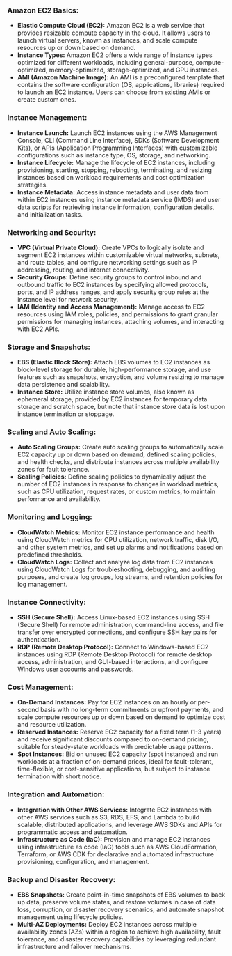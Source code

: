 ### Amazon EC2 Basics:
- **Elastic Compute Cloud (EC2):** Amazon EC2 is a web service that provides resizable compute capacity in the cloud. It allows users to launch virtual servers, known as instances, and scale compute resources up or down based on demand.
- **Instance Types:** Amazon EC2 offers a wide range of instance types optimized for different workloads, including general-purpose, compute-optimized, memory-optimized, storage-optimized, and GPU instances.
- **AMI (Amazon Machine Image):** An AMI is a preconfigured template that contains the software configuration (OS, applications, libraries) required to launch an EC2 instance. Users can choose from existing AMIs or create custom ones.

### Instance Management:
- **Instance Launch:** Launch EC2 instances using the AWS Management Console, CLI (Command Line Interface), SDKs (Software Development Kits), or APIs (Application Programming Interfaces) with customizable configurations such as instance type, OS, storage, and networking.
- **Instance Lifecycle:** Manage the lifecycle of EC2 instances, including provisioning, starting, stopping, rebooting, terminating, and resizing instances based on workload requirements and cost optimization strategies.
- **Instance Metadata:** Access instance metadata and user data from within EC2 instances using instance metadata service (IMDS) and user data scripts for retrieving instance information, configuration details, and initialization tasks.

### Networking and Security:
- **VPC (Virtual Private Cloud):** Create VPCs to logically isolate and segment EC2 instances within customizable virtual networks, subnets, and route tables, and configure networking settings such as IP addressing, routing, and internet connectivity.
- **Security Groups:** Define security groups to control inbound and outbound traffic to EC2 instances by specifying allowed protocols, ports, and IP address ranges, and apply security group rules at the instance level for network security.
- **IAM (Identity and Access Management):** Manage access to EC2 resources using IAM roles, policies, and permissions to grant granular permissions for managing instances, attaching volumes, and interacting with EC2 APIs.

### Storage and Snapshots:
- **EBS (Elastic Block Store):** Attach EBS volumes to EC2 instances as block-level storage for durable, high-performance storage, and use features such as snapshots, encryption, and volume resizing to manage data persistence and scalability.
- **Instance Store:** Utilize instance store volumes, also known as ephemeral storage, provided by EC2 instances for temporary data storage and scratch space, but note that instance store data is lost upon instance termination or stoppage.

### Scaling and Auto Scaling:
- **Auto Scaling Groups:** Create auto scaling groups to automatically scale EC2 capacity up or down based on demand, defined scaling policies, and health checks, and distribute instances across multiple availability zones for fault tolerance.
- **Scaling Policies:** Define scaling policies to dynamically adjust the number of EC2 instances in response to changes in workload metrics, such as CPU utilization, request rates, or custom metrics, to maintain performance and availability.

### Monitoring and Logging:
- **CloudWatch Metrics:** Monitor EC2 instance performance and health using CloudWatch metrics for CPU utilization, network traffic, disk I/O, and other system metrics, and set up alarms and notifications based on predefined thresholds.
- **CloudWatch Logs:** Collect and analyze log data from EC2 instances using CloudWatch Logs for troubleshooting, debugging, and auditing purposes, and create log groups, log streams, and retention policies for log management.

### Instance Connectivity:
- **SSH (Secure Shell):** Access Linux-based EC2 instances using SSH (Secure Shell) for remote administration, command-line access, and file transfer over encrypted connections, and configure SSH key pairs for authentication.
- **RDP (Remote Desktop Protocol):** Connect to Windows-based EC2 instances using RDP (Remote Desktop Protocol) for remote desktop access, administration, and GUI-based interactions, and configure Windows user accounts and passwords.

### Cost Management:
- **On-Demand Instances:** Pay for EC2 instances on an hourly or per-second basis with no long-term commitments or upfront payments, and scale compute resources up or down based on demand to optimize cost and resource utilization.
- **Reserved Instances:** Reserve EC2 capacity for a fixed term (1-3 years) and receive significant discounts compared to on-demand pricing, suitable for steady-state workloads with predictable usage patterns.
- **Spot Instances:** Bid on unused EC2 capacity (spot instances) and run workloads at a fraction of on-demand prices, ideal for fault-tolerant, time-flexible, or cost-sensitive applications, but subject to instance termination with short notice.

### Integration and Automation:
- **Integration with Other AWS Services:** Integrate EC2 instances with other AWS services such as S3, RDS, EFS, and Lambda to build scalable, distributed applications, and leverage AWS SDKs and APIs for programmatic access and automation.
- **Infrastructure as Code (IaC):** Provision and manage EC2 instances using infrastructure as code (IaC) tools such as AWS CloudFormation, Terraform, or AWS CDK for declarative and automated infrastructure provisioning, configuration, and management.

### Backup and Disaster Recovery:
- **EBS Snapshots:** Create point-in-time snapshots of EBS volumes to back up data, preserve volume states, and restore volumes in case of data loss, corruption, or disaster recovery scenarios, and automate snapshot management using lifecycle policies.
- **Multi-AZ Deployments:** Deploy EC2 instances across multiple availability zones (AZs) within a region to achieve high availability, fault tolerance, and disaster recovery capabilities by leveraging redundant infrastructure and failover mechanisms.

